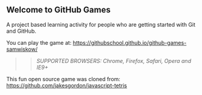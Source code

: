 ## Welcome to GitHub Games

A project based learning activity for people who are getting started with Git and GitHub.

You can play the game at: https://githubschool.github.io/github-games-samwiskow/

>> _*SUPPORTED BROWSERS*: Chrome, Firefox, Safari, Opera and IE9+_

This fun open source game was cloned from: https://github.com/jakesgordon/javascript-tetris
